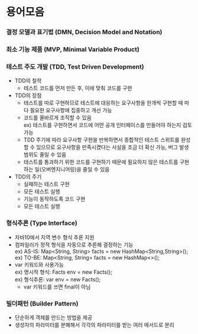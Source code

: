 # 용어모음

### 결정 모델과 표기법 (DMN, Decision Model and Notation)
### 최소 기능 제품 (MVP, Minimal Variable Product)
### 테스트 주도 개발 (TDD, Test Driven Development)
- TDD의 철학
  + 테스트 코드를 먼저 만든 후, 이에 맞춰 코드를 구현
- TDD의 장점
  + 테스트를 따로 구현하므로 테스트에 대응하는 요구사항을 한개씩 구현할 때 마다 필요한 요구사항에 집중하고 개선 가능
  + 코드를 올바르게 조직할 수 있음<br/>
    ex) 테스트를 구현하면서 코드에 어떤 공개 인터페이스를 만들어야 하는지 검토가능
  + TDD 주기에 따라 요구사항 구현을 반복하면서 종합적인 테스트 스위트를 완성할 수 있으므로 요구사항을 만족시켰다는 사실을 조금 더 확신 가능, 버그 발생 범위도 줄일 수 있음
  + 테스트를 통과하기 위한 코드를 구현하기 때문에 필요하지 않은 테스트를 구현하는 일(오버엔지니어링)을 줄일 수 있음
- TDD의 주기
  + 실패하는 테스트 구현
  + 모든 테스트 실행
  + 기능이 동작하도록 코드 구현
  + 모든 테스트 실행
  
### 형식추론 (Type Interface)
- 자바10에서 지역 변수 형식 추론 지원
- 컴파일러가 정적 형식을 자동으로 추론해 결정하는 기능<br/>
  ex) AS-IS: Map<String, String> facts = new HashMap<String,String>();<br/>
  ex) TO-BE: Map<String, String> facts = new HashMap<>();
- var 키워드와 사용가능<br/>
  ex) 명시적 형식: Facts env = new Facts();<br/>
  ex) 형식추론: var env = new Facts();
    + var 키워드를 쓰면 final이 아님

### 빌더패턴 (Builder Pattern)
- 단순하게 객체를 만드는 방법을 제공
- 생성자의 파라미터를 분해해서 각각의 파라미터를 받는 여러 메서드로 분리
